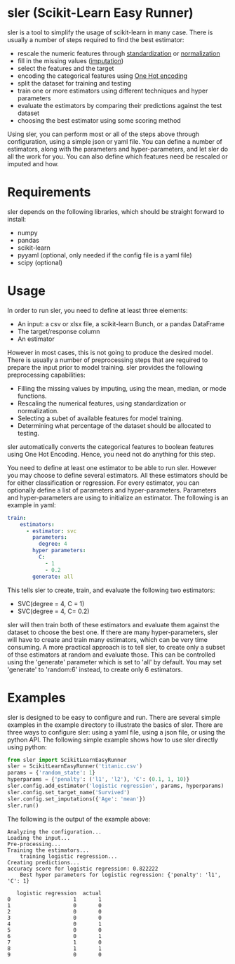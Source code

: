 # sler (Scikit-Learn Easy Runner)

sler is a tool to simplify the usage of scikit-learn in many case.
There is usually a number of steps required to find the best estimator:
- rescale the numeric features through [standardization](http://scikit-learn.org/stable/modules/generated/sklearn.preprocessing.StandardScaler.html) or [normalization](http://scikit-learn.org/stable/modules/generated/sklearn.preprocessing.MinMaxScaler.html)
- fill in the missing values ([imputation](https://en.wikipedia.org/wiki/Imputation_(statistics)))
- select the features and the target
- encoding the categorical features using [One Hot encoding](https://en.wikipedia.org/wiki/One-hot)
- split the dataset for training and testing
- train one or more estimators using different techniques and hyper parameters
- evaluate the estimators by comparing their predictions against the test dataset
- choosing the best estimator using some scoring method

Using sler, you can perform most or all of the steps above through configuration, using a simple json or yaml file. You can define a number of estimators, along with the parameters and hyper-parameters, and let sler do all the work for you.
You can also define which features need be rescaled or imputed and how.

# Requirements
sler depends on the following libraries, which should be straight forward to install:
- numpy
- pandas
- scikit-learn
- pyyaml (optional, only needed if the config file is a yaml file)
- scipy (optional)

# Usage
In order to run sler, you need to define at least three elements:
- An input: a csv or xlsx file, a scikit-learn Bunch, or a pandas DataFrame
- The target/response column
- An estimator

However in most cases, this is not going to produce the desired model. There is usually a number of preprocessing steps that are required to prepare the input prior to model training. sler provides the following preprocessing capabilities:
- Filling the missing values by imputing, using the mean, median, or mode functions.
- Rescaling the numerical features, using standardization or normalization.
- Selecting a subet of available features for model training.
- Determining what percentage of the dataset should be allocated to testing.

sler automatically converts the categorical features to boolean features using One Hot Encoding. Hence, you need not do anything for this step.

You need to define at least one estimator to be able to run sler. However you may choose to define several estimators. All these estimators should be for either classification or regression. For every estimator, you can optionally define a list of parameters and hyper-parameters. Parameters and hyper-parameters are using to initialize an estimator. The following is an example in yaml:
```yaml
train:
    estimators:
      - estimator: svc
        parameters:
          degree: 4
        hyper parameters:
          C:
            - 1
            - 0.2
        generate: all
```

This tells sler to create, train, and evaluate the following two estimators:
- SVC(degree = 4, C = 1)
- SVC(degree = 4, C= 0.2)

sler will then train both of these estimators and evaluate them against the dataset to choose the best one. If there are many hyper-parameters, sler will have to create and train many estimators, which can be very time consuming. A more practical approach is to tell sler, to create only a subset of thse estimators at random and evaluate those. This can be controlled using the 'generate' parameter which is set to 'all' by default. You may set 'generate' to 'random:6' instead, to create only 6 estimators.

# Examples
sler is designed to be easy to configure and run. There are several simple examples in the example directory to illustrate the basics of sler.
There are three ways to configure sler: using a yaml file, using a json file, or using the python API. The following simple example shows how to use sler directly using python:

```python
from sler import ScikitLearnEasyRunner
sler = ScikitLearnEasyRunner('titanic.csv')
params = {'random_state': 1}
hyperparams = {'penalty': ('l1', 'l2'), 'C': (0.1, 1, 10)}
sler.config.add_estimator('logistic regression', params, hyperparams) 
sler.config.set_target_name('Survived')
sler.config.set_imputations({'Age': 'mean'})
sler.run()
```

The following is the output of the example above:
```
Analyzing the configuration...
Loading the input...
Pre-processing...
Training the estimators...
	training logistic regression...
Creating predictions...
accuracy score for logistic regression: 0.822222
	Best hyper parameters for logistic regression: {'penalty': 'l1', 'C': 1}

   logistic regression  actual
0                    1       1
1                    0       0
2                    0       0
3                    0       0
4                    0       1
5                    0       0
6                    0       1
7                    1       0
8                    1       1
9                    0       0
```
